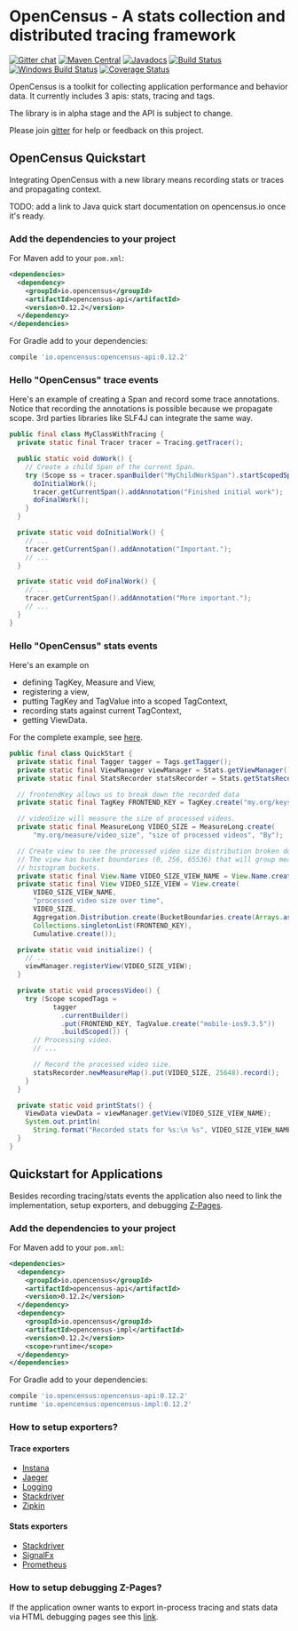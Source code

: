 # OpenCensus - A stats collection and distributed tracing framework
[![Gitter chat][gitter-image]][gitter-url]
[![Maven Central][maven-image]][maven-url]
[![Javadocs][javadoc-image]][javadoc-url]
[![Build Status][travis-image]][travis-url]
[![Windows Build Status][appveyor-image]][appveyor-url]
[![Coverage Status][codecov-image]][codecov-url]


OpenCensus is a toolkit for collecting application performance and behavior data. It currently
includes 3 apis: stats, tracing and tags.

The library is in alpha stage and the API is subject to change.

Please join [gitter](https://gitter.im/census-instrumentation/Lobby) for help or feedback on this
project.

## OpenCensus Quickstart

Integrating OpenCensus with a new library means recording stats or traces and propagating context.

TODO: add a link to Java quick start documentation on opencensus.io once it's ready.

### Add the dependencies to your project

For Maven add to your `pom.xml`:
```xml
<dependencies>
  <dependency>
    <groupId>io.opencensus</groupId>
    <artifactId>opencensus-api</artifactId>
    <version>0.12.2</version>
  </dependency>
</dependencies>
```

For Gradle add to your dependencies:
```gradle
compile 'io.opencensus:opencensus-api:0.12.2'
```

### Hello "OpenCensus" trace events

Here's an example of creating a Span and record some trace annotations. Notice that recording the
annotations is possible because we propagate scope. 3rd parties libraries like SLF4J can integrate
the same way.

```java
public final class MyClassWithTracing {
  private static final Tracer tracer = Tracing.getTracer();

  public static void doWork() {
    // Create a child Span of the current Span.
    try (Scope ss = tracer.spanBuilder("MyChildWorkSpan").startScopedSpan()) {
      doInitialWork();
      tracer.getCurrentSpan().addAnnotation("Finished initial work");
      doFinalWork();
    }
  }

  private static void doInitialWork() {
    // ...
    tracer.getCurrentSpan().addAnnotation("Important.");
    // ...
  }

  private static void doFinalWork() {
    // ...
    tracer.getCurrentSpan().addAnnotation("More important.");
    // ...
  }
}
```

### Hello "OpenCensus" stats events

Here's an example on
 * defining TagKey, Measure and View,
 * registering a view,
 * putting TagKey and TagValue into a scoped TagContext,
 * recording stats against current TagContext,
 * getting ViewData.

 
For the complete example, see
[here](https://github.com/census-instrumentation/opencensus-java/blob/master/examples/src/main/java/io/opencensus/examples/helloworld/QuickStart.java).

```java
public final class QuickStart {
  private static final Tagger tagger = Tags.getTagger();
  private static final ViewManager viewManager = Stats.getViewManager();
  private static final StatsRecorder statsRecorder = Stats.getStatsRecorder();

  // frontendKey allows us to break down the recorded data
  private static final TagKey FRONTEND_KEY = TagKey.create("my.org/keys/frontend");

  // videoSize will measure the size of processed videos.
  private static final MeasureLong VIDEO_SIZE = MeasureLong.create(
      "my.org/measure/video_size", "size of processed videos", "By");

  // Create view to see the processed video size distribution broken down by frontend.
  // The view has bucket boundaries (0, 256, 65536) that will group measure values into
  // histogram buckets.
  private static final View.Name VIDEO_SIZE_VIEW_NAME = View.Name.create("my.org/views/video_size");
  private static final View VIDEO_SIZE_VIEW = View.create(
      VIDEO_SIZE_VIEW_NAME,
      "processed video size over time",
      VIDEO_SIZE,
      Aggregation.Distribution.create(BucketBoundaries.create(Arrays.asList(0.0, 256.0, 65536.0))),
      Collections.singletonList(FRONTEND_KEY),
      Cumulative.create());

  private static void initialize() {
    // ...
    viewManager.registerView(VIDEO_SIZE_VIEW);
  }

  private static void processVideo() {
    try (Scope scopedTags =
           tagger
             .currentBuilder()
             .put(FRONTEND_KEY, TagValue.create("mobile-ios9.3.5"))
             .buildScoped()) {
      // Processing video.
      // ...

      // Record the processed video size.
      statsRecorder.newMeasureMap().put(VIDEO_SIZE, 25648).record();
    }
  }

  private static void printStats() {
    ViewData viewData = viewManager.getView(VIDEO_SIZE_VIEW_NAME);
    System.out.println(
      String.format("Recorded stats for %s:\n %s", VIDEO_SIZE_VIEW_NAME.asString(), viewData));
  }
}
```

## Quickstart for Applications

Besides recording tracing/stats events the application also need to link the implementation,
setup exporters, and debugging [Z-Pages](https://github.com/census-instrumentation/opencensus-java/tree/master/contrib/zpages).

### Add the dependencies to your project

For Maven add to your `pom.xml`:
```xml
<dependencies>
  <dependency>
    <groupId>io.opencensus</groupId>
    <artifactId>opencensus-api</artifactId>
    <version>0.12.2</version>
  </dependency>
  <dependency>
    <groupId>io.opencensus</groupId>
    <artifactId>opencensus-impl</artifactId>
    <version>0.12.2</version>
    <scope>runtime</scope>
  </dependency>
</dependencies>
```

For Gradle add to your dependencies:
```gradle
compile 'io.opencensus:opencensus-api:0.12.2'
runtime 'io.opencensus:opencensus-impl:0.12.2'
```

### How to setup exporters?

#### Trace exporters
* [Instana][TraceExporterInstana]
* [Jaeger][TraceExporterJaeger]
* [Logging][TraceExporterLogging]
* [Stackdriver][TraceExporterStackdriver]
* [Zipkin][TraceExporterZipkin]

#### Stats exporters
* [Stackdriver][StatsExporterStackdriver]
* [SignalFx][StatsExporterSignalFx]
* [Prometheus][StatsExporterPrometheus]

### How to setup debugging Z-Pages?

If the application owner wants to export in-process tracing and stats data via HTML debugging pages
see this [link](https://github.com/census-instrumentation/opencensus-java/tree/master/contrib/zpages#quickstart).

[travis-image]: https://travis-ci.org/census-instrumentation/opencensus-java.svg?branch=master
[travis-url]: https://travis-ci.org/census-instrumentation/opencensus-java
[appveyor-image]: https://ci.appveyor.com/api/projects/status/hxthmpkxar4jq4be/branch/master?svg=true
[appveyor-url]: https://ci.appveyor.com/project/opencensusjavateam/opencensus-java/branch/master
[javadoc-image]: https://www.javadoc.io/badge/io.opencensus/opencensus-api.svg
[javadoc-url]: https://www.javadoc.io/doc/io.opencensus/opencensus-api
[maven-image]: https://maven-badges.herokuapp.com/maven-central/io.opencensus/opencensus-api/badge.svg
[maven-url]: https://maven-badges.herokuapp.com/maven-central/io.opencensus/opencensus-api
[gitter-image]: https://badges.gitter.im/census-instrumentation/lobby.svg
[gitter-url]: https://gitter.im/census-instrumentation/lobby?utm_source=badge&utm_medium=badge&utm_campaign=pr-badge&utm_content=badge
[codecov-image]: https://codecov.io/gh/census-instrumentation/opencensus-java/branch/master/graph/badge.svg
[codecov-url]: https://codecov.io/gh/census-instrumentation/opencensus-java/branch/master/
[TraceExporterInstana]: https://github.com/census-instrumentation/opencensus-java/tree/master/exporters/trace/instana#quickstart
[TraceExporterJaeger]: https://github.com/census-instrumentation/opencensus-java/tree/master/exporters/trace/jaeger#quickstart
[TraceExporterLogging]: https://github.com/census-instrumentation/opencensus-java/tree/master/exporters/trace/logging#quickstart
[TraceExporterStackdriver]: https://github.com/census-instrumentation/opencensus-java/tree/master/exporters/trace/stackdriver#quickstart
[TraceExporterZipkin]: https://github.com/census-instrumentation/opencensus-java/tree/master/exporters/trace/zipkin#quickstart
[StatsExporterStackdriver]: https://github.com/census-instrumentation/opencensus-java/tree/master/exporters/stats/stackdriver#quickstart
[StatsExporterSignalFx]: https://github.com/census-instrumentation/opencensus-java/tree/master/exporters/stats/signalfx#quickstart
[StatsExporterPrometheus]: https://github.com/census-instrumentation/opencensus-java/tree/master/exporters/stats/prometheus#quickstart
